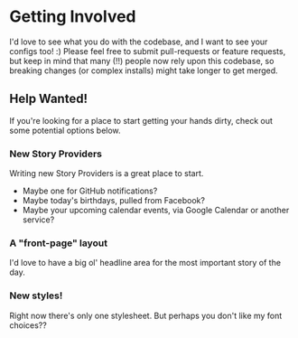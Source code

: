 # Getting Involved

I'd love to see what you do with the codebase, and I want to see your configs too! :) Please feel free to submit pull-requests or feature requests, but keep in mind that many (!!) people now rely upon this codebase, so breaking changes (or complex installs) might take longer to get merged.

## Help Wanted!

If you're looking for a place to start getting your hands dirty, check out some potential options below.

### New Story Providers

Writing new Story Providers is a great place to start.

* Maybe one for GitHub notifications? 
* Maybe today's birthdays, pulled from Facebook? 
* Maybe your upcoming calendar events, via Google Calendar or another service?

### A "front-page" layout

I'd love to have a big ol' headline area for the most important story of the day.

### New styles!

Right now there's only one stylesheet. But perhaps you don't like my font choices??
